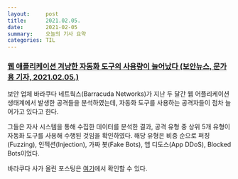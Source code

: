 ```yaml
---
layout:     post
title:      2021.02.05.
date:       2021-02-05
summary:	오늘의 기사 요약
categories: TIL
---
```


### [웹 애플리케이션 겨냥한 자동화 도구의 사용량이 늘어났다 (보안뉴스, 문가용 기자, 2021.02.05.)](https://www.boannews.com/media/view.asp?idx=94752)

보안 업체 바라쿠다 네트웍스(Barracuda Networks)가 지난 두 달간 웹 어플리케이션 생태계에서 발생한 공격들을 분석하였는데, 자동화 도구를 사용하는 공격자들이 점차 늘어가고 있다고 한다.

그들은 자사 시스템을 통해 수집한 데이터를 분석한 결과, 공격 유형 중 상위 5개 유형이 자동화 도구를 사용해 수행된 것임을 확인하였다. 해당 유형은 비중 순으로 퍼징(Fuzzing), 인젝션(Injection), 가짜 봇(Fake Bots), 앱 디도스(App DDoS), Blocked Bots이었다.

바라쿠다 사가 올린 포스팅은 [여기](https://blog.barracuda.com/2021/02/04/threat-spotlight-automated-attacks-on-web-applications/)에서 확인할 수 있다.